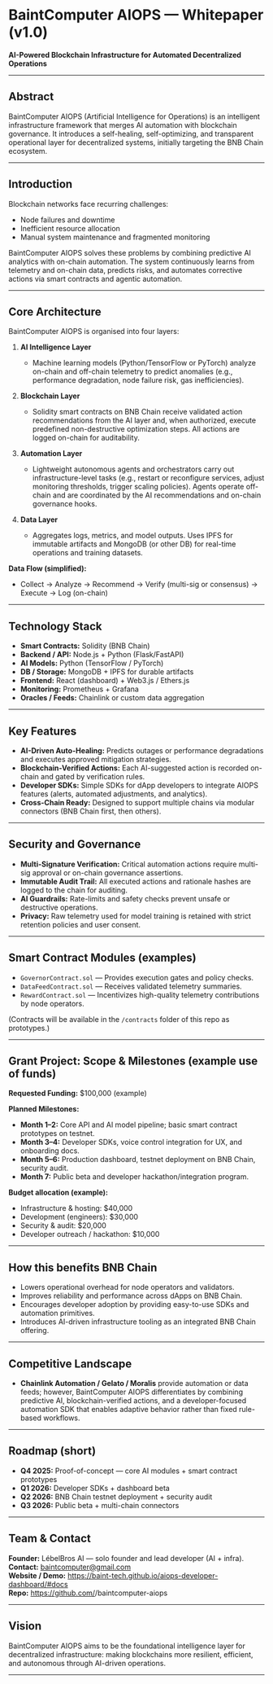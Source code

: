 # BaintComputer AIOPS — Whitepaper (v1.0)

**AI-Powered Blockchain Infrastructure for Automated Decentralized Operations**

---

## Abstract

BaintComputer AIOPS (Artificial Intelligence for Operations) is an intelligent infrastructure framework that merges AI automation with blockchain governance. It introduces a self-healing, self-optimizing, and transparent operational layer for decentralized systems, initially targeting the BNB Chain ecosystem.

---

## Introduction

Blockchain networks face recurring challenges:
- Node failures and downtime
- Inefficient resource allocation
- Manual system maintenance and fragmented monitoring

BaintComputer AIOPS solves these problems by combining predictive AI analytics with on-chain automation. The system continuously learns from telemetry and on-chain data, predicts risks, and automates corrective actions via smart contracts and agentic automation.

---

## Core Architecture

BaintComputer AIOPS is organised into four layers:

1. **AI Intelligence Layer**
   - Machine learning models (Python/TensorFlow or PyTorch) analyze on-chain and off-chain telemetry to predict anomalies (e.g., performance degradation, node failure risk, gas inefficiencies).

2. **Blockchain Layer**
   - Solidity smart contracts on BNB Chain receive validated action recommendations from the AI layer and, when authorized, execute predefined non-destructive optimization steps. All actions are logged on-chain for auditability.

3. **Automation Layer**
   - Lightweight autonomous agents and orchestrators carry out infrastructure-level tasks (e.g., restart or reconfigure services, adjust monitoring thresholds, trigger scaling policies). Agents operate off-chain and are coordinated by the AI recommendations and on-chain governance hooks.

4. **Data Layer**
   - Aggregates logs, metrics, and model outputs. Uses IPFS for immutable artifacts and MongoDB (or other DB) for real-time operations and training datasets.

**Data Flow (simplified):**
- Collect → Analyze → Recommend → Verify (multi-sig or consensus) → Execute → Log (on-chain)

---

## Technology Stack

- **Smart Contracts:** Solidity (BNB Chain)  
- **Backend / API:** Node.js + Python (Flask/FastAPI)  
- **AI Models:** Python (TensorFlow / PyTorch)  
- **DB / Storage:** MongoDB + IPFS for durable artifacts  
- **Frontend:** React (dashboard) + Web3.js / Ethers.js  
- **Monitoring:** Prometheus + Grafana  
- **Oracles / Feeds:** Chainlink or custom data aggregation

---

## Key Features

- **AI-Driven Auto-Healing:** Predicts outages or performance degradations and executes approved mitigation strategies.
- **Blockchain-Verified Actions:** Each AI-suggested action is recorded on-chain and gated by verification rules.
- **Developer SDKs:** Simple SDKs for dApp developers to integrate AIOPS features (alerts, automated adjustments, and analytics).
- **Cross-Chain Ready:** Designed to support multiple chains via modular connectors (BNB Chain first, then others).

---

## Security and Governance

- **Multi-Signature Verification:** Critical automation actions require multi-sig approval or on-chain governance assertions.
- **Immutable Audit Trail:** All executed actions and rationale hashes are logged to the chain for auditing.
- **AI Guardrails:** Rate-limits and safety checks prevent unsafe or destructive operations.
- **Privacy:** Raw telemetry used for model training is retained with strict retention policies and user consent.

---

## Smart Contract Modules (examples)

- `GovernorContract.sol` — Provides execution gates and policy checks.
- `DataFeedContract.sol` — Receives validated telemetry summaries.
- `RewardContract.sol` — Incentivizes high-quality telemetry contributions by node operators.

(Contracts will be available in the `/contracts` folder of this repo as prototypes.)

---

## Grant Project: Scope & Milestones (example use of funds)

**Requested Funding:** $100,000 (example)

**Planned Milestones:**
- **Month 1–2:** Core API and AI model pipeline; basic smart contract prototypes on testnet.
- **Month 3–4:** Developer SDKs, voice control integration for UX, and onboarding docs.
- **Month 5–6:** Production dashboard, testnet deployment on BNB Chain, security audit.
- **Month 7:** Public beta and developer hackathon/integration program.

**Budget allocation (example):**
- Infrastructure & hosting: $40,000  
- Development (engineers): $30,000  
- Security & audit: $20,000  
- Developer outreach / hackathon: $10,000

---

## How this benefits BNB Chain

- Lowers operational overhead for node operators and validators.
- Improves reliability and performance across dApps on BNB Chain.
- Encourages developer adoption by providing easy-to-use SDKs and automation primitives.
- Introduces AI-driven infrastructure tooling as an integrated BNB Chain offering.

---

## Competitive Landscape

- **Chainlink Automation / Gelato / Moralis** provide automation or data feeds; however, BaintComputer AIOPS differentiates by combining predictive AI, blockchain-verified actions, and a developer-focused automation SDK that enables adaptive behavior rather than fixed rule-based workflows.

---

## Roadmap (short)

- **Q4 2025:** Proof-of-concept — core AI modules + smart contract prototypes  
- **Q1 2026:** Developer SDKs + dashboard beta  
- **Q2 2026:** BNB Chain testnet deployment + security audit  
- **Q3 2026:** Public beta + multi-chain connectors

---

## Team & Contact

**Founder:** LébelBros AI — solo founder and lead developer (AI + infra).  
**Contact:** baintcomputer@gmail.com  
**Website / Demo:** https://baint-tech.github.io/aiops-developer-dashboard/#docs  
**Repo:** https://github.com/<your-username>/baintcomputer-aiops

---

## Vision

BaintComputer AIOPS aims to be the foundational intelligence layer for decentralized infrastructure: making blockchains more resilient, efficient, and autonomous through AI-driven operations.

---
